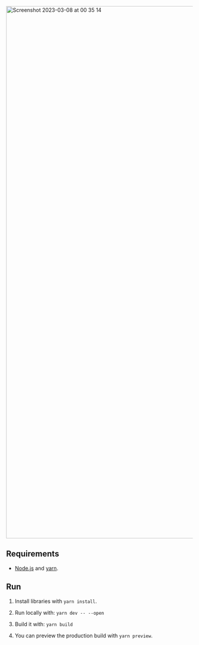 <img width="1438" alt="Screenshot 2023-03-08 at 00 35 14" src="https://user-images.githubusercontent.com/20107875/223579927-1e3bdce3-1471-4a5e-b6ba-a4e64d7f2456.png">


Requirements
----------

+ [Node.js](https://nodejs.org/en/) and [yarn](https://yarnpkg.com/).


Run
-----

1. Install libraries with `yarn install`.

2. Run locally with: `yarn dev -- --open`

4. Build it with: `yarn build`

5. You can preview the production build with `yarn preview`.

